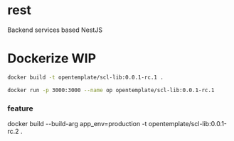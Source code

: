 # rest
Backend services based NestJS

# Dockerize WIP
```bash
docker build -t opentemplate/scl-lib:0.0.1-rc.1 .
```

```bash
docker run -p 3000:3000 --name op opentemplate/scl-lib:0.0.1-rc.1
```

### feature 
docker build --build-arg app_env=production -t opentemplate/scl-lib:0.0.1-rc.2 .

